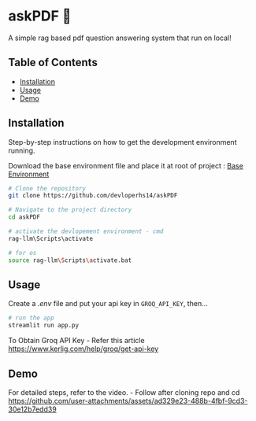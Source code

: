 # askPDF 📄
A simple rag based pdf question answering system that run on local!

## Table of Contents

- [Installation](#installation)
- [Usage](#usage)
- [Demo](#demo)
## Installation

Step-by-step instructions on how to get the development environment running.

Download the base environment file and place it at root of project : [Base Environment](https://drive.google.com/drive/folders/13xsWunhffclKbhuu5ADD7Rc7xTMMFxG0?usp=sharing)

```sh
# Clone the repository
git clone https://github.com/devloperhs14/askPDF

# Navigate to the project directory
cd askPDF

# activate the devlopement environment - cmd
rag-llm\Scripts\activate

# for os
source rag-llm\Scripts\activate.bat
```


## Usage
Create a *.env* file and put your api key in `GROQ_API_KEY`, then...
```sh
# run the app
streamlit run app.py
```

To Obtain Groq API Key - Refer this article https://www.kerlig.com/help/groq/get-api-key

## Demo
For detailed steps, refer to the video. - Follow after cloning repo and cd
https://github.com/user-attachments/assets/ad329e23-488b-4fbf-9cd3-30e12b7edd39



